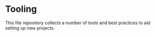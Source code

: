 # Tooling

This file repository collects a number of tools and best practices to aid setting up new projects.